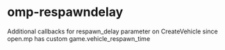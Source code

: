 # omp-respawndelay
Additional callbacks for respawn_delay parameter on CreateVehicle since open.mp has custom game.vehicle_respawn_time
